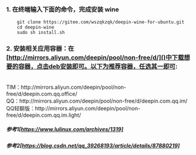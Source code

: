 ### 1. 在终端输入下面的命令，完成安装 wine
```
    git clone https://gitee.com/wszqkzqk/deepin-wine-for-ubuntu.git
    cd deepin-wine
    sudo sh install.sh
```
### 2. 安装相关应用容器：在[http://mirrors.aliyun.com/deepin/pool/non-free/d/]()中下载想要的容器，点击deb安装即可。以下为推荐容器，任选其一即可:
<br>
    TIM：http://mirrors.aliyun.com/deepin/pool/non-free/d/deepin.com.qq.office/ <br>
    QQ：http://mirrors.aliyun.com/deepin/pool/non-free/d/deepin.com.qq.im/ <br>
    QQ轻聊版：http://mirrors.aliyun.com/deepin/pool/non-free/d/deepin.com.qq.im.light/ <br>


##### 参考1[https://www.lulinux.com/archives/1319] <br>
##### 参考2[https://blog.csdn.net/qq_39268193/article/details/87880219]<br>
